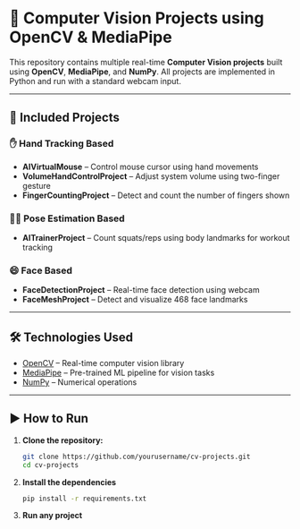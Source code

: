 # 🧠 Computer Vision Projects using OpenCV & MediaPipe

This repository contains multiple real-time **Computer Vision projects** built using **OpenCV**, **MediaPipe**, and **NumPy**. All projects are implemented in Python and run with a standard webcam input.

---

## 📂 Included Projects

### ✋ Hand Tracking Based
- **AIVirtualMouse** – Control mouse cursor using hand movements
- **VolumeHandControlProject** – Adjust system volume using two-finger gesture
- **FingerCountingProject** – Detect and count the number of fingers shown

### 🧍‍♂️ Pose Estimation Based
- **AITrainerProject** – Count squats/reps using body landmarks for workout tracking

### 😄 Face Based
- **FaceDetectionProject** – Real-time face detection using webcam
- **FaceMeshProject** – Detect and visualize 468 face landmarks

---

## 🛠️ Technologies Used

- [OpenCV](https://opencv.org/) – Real-time computer vision library
- [MediaPipe](https://mediapipe.dev/) – Pre-trained ML pipeline for vision tasks
- [NumPy](https://numpy.org/) – Numerical operations

---

## ▶️ How to Run

1. **Clone the repository:**
   ```bash
   git clone https://github.com/yourusername/cv-projects.git
   cd cv-projects
2. **Install the dependencies**
   ```bash
   pip install -r requirements.txt
    ```
3. **Run any project**
